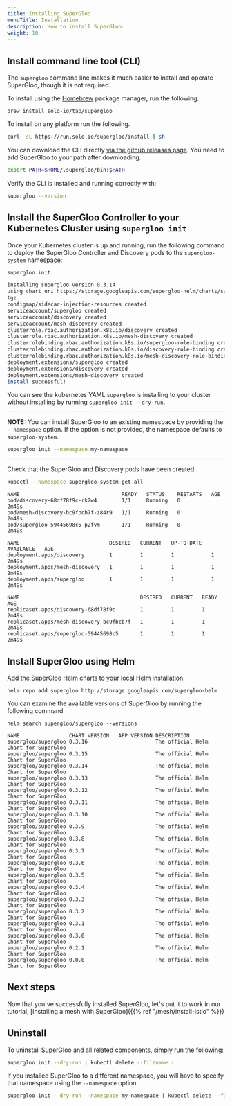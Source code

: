 ```yaml
---
title: Installing SuperGloo
menuTitle: Installation
description: How to install SuperGloo.
weight: 10
---
```


## Install command line tool (CLI)

The `supergloo` command line makes it much easier to install and operate SuperGloo, though it is not required.

To install using the [Homebrew](https://brew.sh) package manager, run the following.

```shell
brew install solo-io/tap/supergloo
```

To install on any platform run the following.

```bash
curl -sL https://run.solo.io/supergloo/install | sh
```

You can download the CLI directly [via the github releases page](https://github.com/solo-io/supergloo/releases). You
need to add SuperGloo to your path after downloading.

```bash
export PATH=$HOME/.supergloo/bin:$PATH
```

Verify the CLI is installed and running correctly with:

```bash
supergloo --version
```

## Install the SuperGloo Controller to your Kubernetes Cluster using `supergloo init`

Once your Kubernetes cluster is up and running, run the following command to deploy the SuperGloo Controller and
Discovery pods to the `supergloo-system` namespace:

```bash
supergloo init

installing supergloo version 0.3.14
using chart uri https://storage.googleapis.com/supergloo-helm/charts/supergloo-0.3.14.
tgz
configmap/sidecar-injection-resources created
serviceaccount/supergloo created
serviceaccount/discovery created
serviceaccount/mesh-discovery created
clusterrole.rbac.authorization.k8s.io/discovery created
clusterrole.rbac.authorization.k8s.io/mesh-discovery created
clusterrolebinding.rbac.authorization.k8s.io/supergloo-role-binding created
clusterrolebinding.rbac.authorization.k8s.io/discovery-role-binding created
clusterrolebinding.rbac.authorization.k8s.io/mesh-discovery-role-binding created
deployment.extensions/supergloo created
deployment.extensions/discovery created
deployment.extensions/mesh-discovery created
install successful!
```

You can see the kubernetes YAML `supergloo` is installing to your cluster without installing
by running `supergloo init --dry-run`.

---
**NOTE:** You can install SuperGloo to an existing namespace by providing the `--namespace` option. If the option is not provided, the namespace defaults to `supergloo-system`.

```bash
supergloo init --namespace my-namespace
```

---

Check that the SuperGloo and Discovery pods have been created:

```bash
kubectl --namespace supergloo-system get all
```

```noop
NAME                                 READY   STATUS    RESTARTS   AGE
pod/discovery-68df78f9c-rk2w4        1/1     Running   0          2m49s
pod/mesh-discovery-bc9fbcb7f-z84r9   1/1     Running   0          2m49s
pod/supergloo-59445698c5-p2fvm       1/1     Running   0          2m49s

NAME                             DESIRED   CURRENT   UP-TO-DATE   AVAILABLE   AGE
deployment.apps/discovery        1         1         1            1           2m49s
deployment.apps/mesh-discovery   1         1         1            1           2m49s
deployment.apps/supergloo        1         1         1            1           2m49s

NAME                                       DESIRED   CURRENT   READY   AGE
replicaset.apps/discovery-68df78f9c        1         1         1       2m49s
replicaset.apps/mesh-discovery-bc9fbcb7f   1         1         1       2m49s
replicaset.apps/supergloo-59445698c5       1         1         1       2m49s
```

## Install SuperGloo using Helm

Add the SuperGloo Helm charts to your local Helm installation.

```shell
helm repo add supergloo http://storage.googleapis.com/supergloo-helm
```

You can examine the available versions of SuperGloo by running the following command

```shell
helm search supergloo/supergloo --versions
```

```noop
NAME               	CHART VERSION	APP VERSION	DESCRIPTION
supergloo/supergloo	0.3.16       	           	The official Helm Chart for SuperGloo
supergloo/supergloo	0.3.15       	           	The official Helm Chart for SuperGloo
supergloo/supergloo	0.3.14       	           	The official Helm Chart for SuperGloo
supergloo/supergloo	0.3.13       	           	The official Helm Chart for SuperGloo
supergloo/supergloo	0.3.12       	           	The official Helm Chart for SuperGloo
supergloo/supergloo	0.3.11       	           	The official Helm Chart for SuperGloo
supergloo/supergloo	0.3.10       	           	The official Helm Chart for SuperGloo
supergloo/supergloo	0.3.9        	           	The official Helm Chart for SuperGloo
supergloo/supergloo	0.3.8        	           	The official Helm Chart for SuperGloo
supergloo/supergloo	0.3.7        	           	The official Helm Chart for SuperGloo
supergloo/supergloo	0.3.6        	           	The official Helm Chart for SuperGloo
supergloo/supergloo	0.3.5        	           	The official Helm Chart for SuperGloo
supergloo/supergloo	0.3.4        	           	The official Helm Chart for SuperGloo
supergloo/supergloo	0.3.3        	           	The official Helm Chart for SuperGloo
supergloo/supergloo	0.3.2        	           	The official Helm Chart for SuperGloo
supergloo/supergloo	0.3.1        	           	The official Helm Chart for SuperGloo
supergloo/supergloo	0.3.0        	           	The official Helm Chart for SuperGloo
supergloo/supergloo	0.2.1        	           	The official Helm Chart for SuperGloo
supergloo/supergloo	0.0.0        	           	The official Helm Chart for SuperGloo
```

## Next steps

Now that you've successfully installed SuperGloo, let's put it to work in our tutorial, [installing a mesh with SuperGloo]({{% ref "/mesh/install-istio" %}})

## Uninstall

To uninstall SuperGloo and all related components, simply run the following:

```bash
supergloo init --dry-run | kubectl delete --filename -
```

If you installed SuperGloo to a different namespace, you will have to specify that namespace using the `--namespace` option:

```bash
supergloo init --dry-run --namespace my-namespace | kubectl delete --filename -
```

